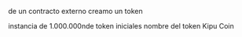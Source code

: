 de un contracto externo creamo un token

instancia de 1.000.000nde token iniciales 
nombre del token Kipu Coin

